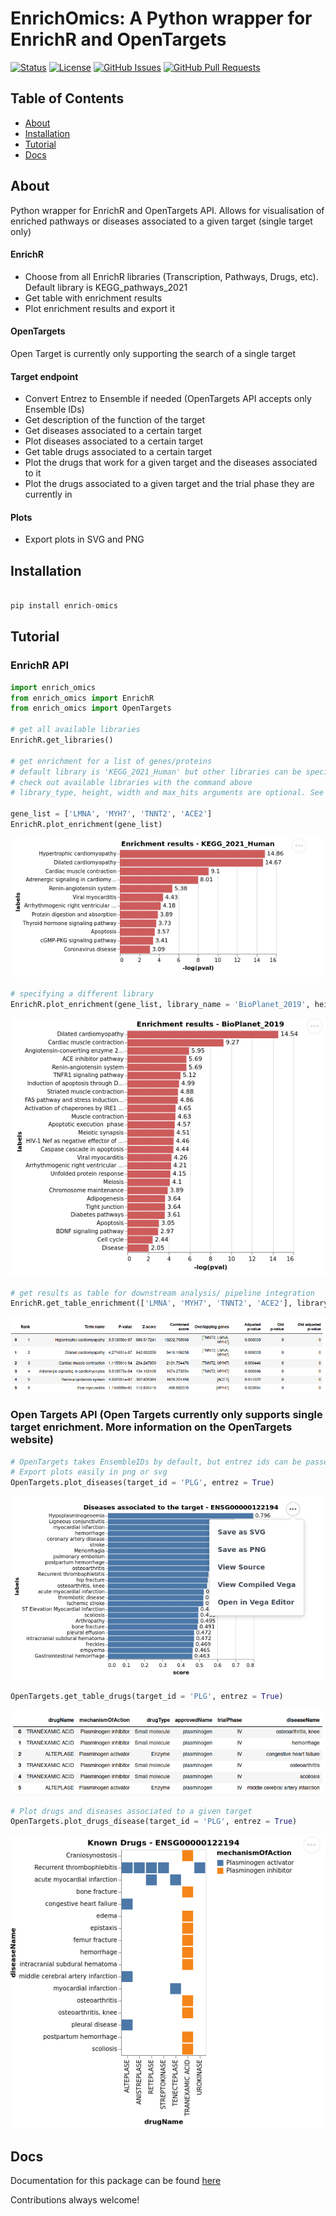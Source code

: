 # EnrichOmics: A Python wrapper for EnrichR and OpenTargets
 [![Status](https://img.shields.io/badge/status-active-success.svg)]() 
 [![License](https://img.shields.io/badge/license-MIT-blue.svg)](/LICENSE)
 [![GitHub Issues](https://img.shields.io/github/issues/saramasarone/enrich_omics.svg)](https://github.com/saramasarone/enrich_omics/issues)
  [![GitHub Pull Requests](https://img.shields.io/github/issues-pr/saramasarone/enrich_omics.svg)](https://github.com/saramasarone/enrich_omics/pulls)



## Table of Contents
- [About](#about)
- [Installation](#installation)
- [Tutorial](#tutorial)
- [Docs](#docs)

## About <a name = "about"></a>
Python wrapper for EnrichR and OpenTargets API. Allows for visualisation of enriched pathways or diseases associated to a given target (single target only)

#### EnrichR
- Choose from all EnrichR libraries (Transcription, Pathways, Drugs, etc). Default library is KEGG_pathways_2021
- Get table with enrichment results
- Plot enrichment results and export it

#### OpenTargets
Open Target is currently only supporting the search of a single target

#### Target endpoint
- Convert Entrez to Ensemble if needed (OpenTargets API accepts only Ensemble IDs)
- Get description of the function of the target
- Get diseases associated to a certain target
- Plot diseases associated to a certain target
- Get table drugs associated to a certain target
- Plot the drugs that work for a given target and the diseases associated to it
- Plot the drugs associated to a given target and the trial phase they are currently in

#### Plots
- Export plots in SVG and PNG

## Installation <a name = "installation"></a>
```python

pip install enrich-omics

```

## Tutorial <a name="tutorial"></a>
### EnrichR API
``` python
import enrich_omics
from enrich_omics import EnrichR
from enrich_omics import OpenTargets

# get all available libraries
EnrichR.get_libraries()

# get enrichment for a list of genes/proteins
# default library is 'KEGG_2021_Human' but other libraries can be specified using the 'library_name' argument.
# check out available libraries with the command above
# library_type, height, width and max_hits arguments are optional. See source code for details or docs for examples.

gene_list = ['LMNA', 'MYH7', 'TNNT2', 'ACE2']
EnrichR.plot_enrichment(gene_list)
```
![image](https://raw.githubusercontent.com/saramasarone/enrich_omics/main/Pictures/Plot_enrichment.png)

```python
# specifying a different library
EnrichR.plot_enrichment(gene_list, library_name = 'BioPlanet_2019', height = 200, width = 300, max_hits= None)
```
![image](https://raw.githubusercontent.com/saramasarone/enrich_omics/main/Pictures/Plot_enrichment2.png)
```python
# get results as table for downstream analysis/ pipeline integration
EnrichR.get_table_enrichment(['LMNA', 'MYH7', 'TNNT2', 'ACE2'], library_name='KEGG_2021_Human')
```
![image](https://raw.githubusercontent.com/saramasarone/enrich_omics/main/Pictures/Get_table_enrichment.png)

### Open Targets API (Open Targets currently only supports single target enrichment. More information on the OpenTargets website)
```python
# OpenTargets takes EnsembleIDs by default, but entrez ids can be passed using the argument entrez = True
# Export plots easily in png or svg
OpenTargets.plot_diseases(target_id = 'PLG', entrez = True) 
```
![image](https://raw.githubusercontent.com/saramasarone/enrich_omics/main/Pictures/Plot_diseases.png)

```python
OpenTargets.get_table_drugs(target_id = 'PLG', entrez = True)
```
![image](https://raw.githubusercontent.com/saramasarone/enrich_omics/main/Pictures/Get_table_drugs.png)

```python
# Plot drugs and diseases associated to a given target
OpenTargets.plot_drugs_disease(target_id = 'PLG', entrez = True)
```
![image](https://raw.githubusercontent.com/saramasarone/enrich_omics/main/Pictures/PLot_drug_disease.png)

## Docs <a name = "docs"></a>
Documentation for this package can be found [here](https://enrich-omics.readthedocs.io/en/latest/index.html)

Contributions always welcome!


